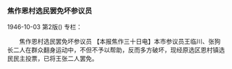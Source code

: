 ### 焦作恩村选民罢免坏参议员

1946-10-03
第2版()
专栏：

　　焦作恩村选民罢免坏参议员
    【本报焦作三十日电】本市参议员王临川、张狗长二人在群众翻身运动中，不但不予以帮助，反而多方破坏，现经原选区恩村镇选民民主投票，已将王张二人罢免。
